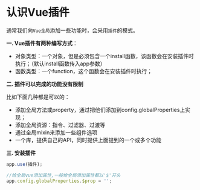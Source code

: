 # 认识Vue插件

通常我们向`Vue全局`添加一些功能时，会采用`插件`的模式。

 **一. Vue插件有两种编写方式**：

* 对象类型：一个对象，但是必须包含一个install函数，该函数会在安装插件时执行；（默认install函数传入app参数）
* 函数类型：一个function，这个函数会在安装插件时执行；

**二. 插件可以完成的功能没有限制**

比如下面几种都是可以的：

* 添加全局方法或property，通过把他们添加到config.globalProperties上实现；
* 添加全局资源：指令、过滤器、过渡等
* 通过全局mixin来添加一些组件选项
* 一个库，提供自己的API，同时提供上面提到的一个或多个功能

**三. 安装插件**

```javascript
app.use(插件);

//给全局vue添加属性,一般给全局添加属性都以'$'开头
app.config.globalProperties.$prop = '';
```



